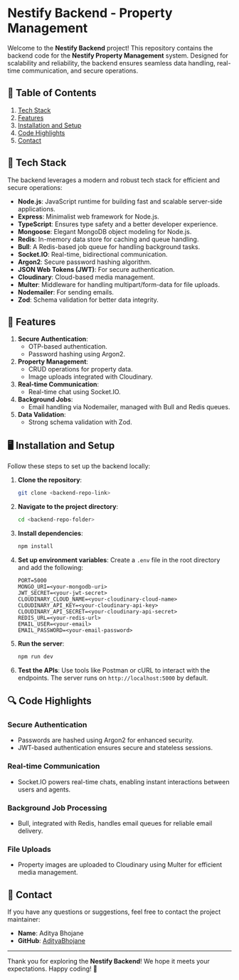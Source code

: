 # Nestify Backend - Property Management

Welcome to the **Nestify Backend** project! This repository contains the backend code for the **Nestify Property Management** system. Designed for scalability and reliability, the backend ensures seamless data handling, real-time communication, and secure operations.

## 📑 Table of Contents

1. [Tech Stack](#-tech-stack)
2. [Features](#-features)
3. [Installation and Setup](#%EF%B8%8F-installation-and-setup)
4. [Code Highlights](#-code-highlights)
5. [Contact](#-contact)

## 🚀 Tech Stack

The backend leverages a modern and robust tech stack for efficient and secure operations:

- **Node.js**: JavaScript runtime for building fast and scalable server-side applications.
- **Express**: Minimalist web framework for Node.js.
- **TypeScript**: Ensures type safety and a better developer experience.
- **Mongoose**: Elegant MongoDB object modeling for Node.js.
- **Redis**: In-memory data store for caching and queue handling.
- **Bull**: A Redis-based job queue for handling background tasks.
- **Socket.IO**: Real-time, bidirectional communication.
- **Argon2**: Secure password hashing algorithm.
- **JSON Web Tokens (JWT)**: For secure authentication.
- **Cloudinary**: Cloud-based media management.
- **Multer**: Middleware for handling multipart/form-data for file uploads.
- **Nodemailer**: For sending emails.
- **Zod**: Schema validation for better data integrity.

## 🌟 Features

1. **Secure Authentication**:
   - OTP-based authentication.
   - Password hashing using Argon2.
2. **Property Management**:
   - CRUD operations for property data.
   - Image uploads integrated with Cloudinary.
3. **Real-time Communication**:
   - Real-time chat using Socket.IO.
4. **Background Jobs**:
   - Email handling via Nodemailer, managed with Bull and Redis queues.
5. **Data Validation**:
   - Strong schema validation with Zod.

## 🖥️ Installation and Setup

Follow these steps to set up the backend locally:

1. **Clone the repository**:
   ```bash
   git clone <backend-repo-link>
   ```

2. **Navigate to the project directory**:
   ```bash
   cd <backend-repo-folder>
   ```

3. **Install dependencies**:
   ```bash
   npm install
   ```

4. **Set up environment variables**:
   Create a `.env` file in the root directory and add the following:
   ```env
   PORT=5000
   MONGO_URI=<your-mongodb-uri>
   JWT_SECRET=<your-jwt-secret>
   CLOUDINARY_CLOUD_NAME=<your-cloudinary-cloud-name>
   CLOUDINARY_API_KEY=<your-cloudinary-api-key>
   CLOUDINARY_API_SECRET=<your-cloudinary-api-secret>
   REDIS_URL=<your-redis-url>
   EMAIL_USER=<your-email>
   EMAIL_PASSWORD=<your-email-password>
   ```

5. **Run the server**:
   ```bash
   npm run dev
   ```

6. **Test the APIs**:
   Use tools like Postman or cURL to interact with the endpoints. The server runs on `http://localhost:5000` by default.

## 🔍 Code Highlights

### Secure Authentication
- Passwords are hashed using Argon2 for enhanced security.
- JWT-based authentication ensures secure and stateless sessions.

### Real-time Communication
- Socket.IO powers real-time chats, enabling instant interactions between users and agents.

### Background Job Processing
- Bull, integrated with Redis, handles email queues for reliable email delivery.

### File Uploads
- Property images are uploaded to Cloudinary using Multer for efficient media management.

## 📧 Contact

If you have any questions or suggestions, feel free to contact the project maintainer:

- **Name**: Aditya Bhojane
- **GitHub**: [AdityaBhojane](https://github.com/AdityaBhojane)

---

Thank you for exploring the **Nestify Backend**! We hope it meets your expectations. Happy coding! 🎉

